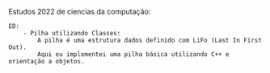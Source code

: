 Estudos 2022 de ciencias da computação:

    ED:
        - Pilha utilizando Classes:
            A pilha é uma estrutura dados definido com LiFo (Last In First Out).
            Aqui eu implementei uma pilha básica utilizando C++ e orientação a objetos.
